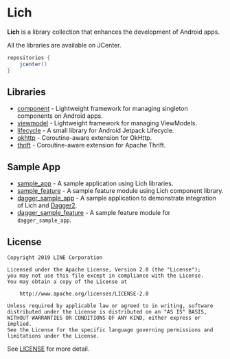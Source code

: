 # Lich

**Lich** is a library collection that enhances the development of Android apps.

All the libraries are available on JCenter.
```groovy
repositories {
    jcenter()
}
```

## Libraries

- [component](component) - Lightweight framework for managing singleton components on Android apps.
- [viewmodel](viewmodel) - Lightweight framework for managing ViewModels.
- [lifecycle](lifecycle) - A small library for Android Jetpack Lifecycle.
- [okhttp](okhttp) - Coroutine-aware extension for OkHttp.
- [thrift](thrift) - Coroutine-aware extension for Apache Thrift.

## Sample App

- [sample_app](sample_app) - A sample application using Lich libraries.
- [sample_feature](sample_feature) - A sample feature module using Lich component library.
- [dagger_sample_app](dagger_sample_app) - A sample application to demonstrate integration of Lich and [Dagger2](https://dagger.dev/).
- [dagger_sample_feature](dagger_sample_feature) - A sample feature module for `dagger_sample_app`.

## License

```text
Copyright 2019 LINE Corporation

Licensed under the Apache License, Version 2.0 (the "License");
you may not use this file except in compliance with the License.
You may obtain a copy of the License at

    http://www.apache.org/licenses/LICENSE-2.0

Unless required by applicable law or agreed to in writing, software
distributed under the License is distributed on an "AS IS" BASIS,
WITHOUT WARRANTIES OR CONDITIONS OF ANY KIND, either express or implied.
See the License for the specific language governing permissions and
limitations under the License.
```

See [LICENSE](LICENSE) for more detail.
